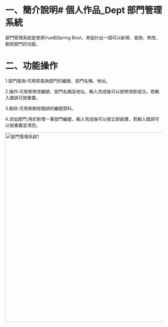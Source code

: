 # 一、簡介說明# 個人作品_Dept 部門管理系統
部門管理系統是使用Vue和Spring Boot，來設計出一個可以新增、查詢、修改、刪除部門的功能。
# 二、功能操作
1.部門查詢:可用來查詢部門的編號、部門名稱、地址。

2.操作:可用來修改編號、部門名稱及地址，輸入完成後可以按修改即成功，若輸入錯誤可按重置。

3.刪除:可用來刪除錯誤的編號資料。

4.添加部門:用於新增一筆部門編號，輸入完成後可以按立即創建，若輸入錯誤可以按重置並清空。

<img width="605" alt="部門管理系統1" src="https://github.com/user-attachments/assets/cc6bea8e-499b-46ea-8fc2-5c4372ac5c5f" />
